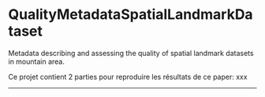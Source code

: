 # QualityMetadataSpatialLandmarkDataset

Metadata describing and assessing the quality of spatial landmark datasets in mountain area.

Ce projet contient 2 parties pour reproduire les résultats de ce paper: xxx


-----------------------------------------



